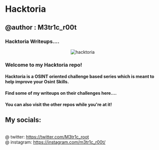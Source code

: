 # Hacktoria
## @author : M3tr1c_r00t
### Hacktoria Writeups....
<div align="center">

 ![hacktoria](https://user-images.githubusercontent.com/99975622/204558311-c4068804-0b3a-4ad8-af7f-39faf3bbb862.png)
 
</div>

### Welcome to my Hacktoria repo!

#### Hacktoria is a OSINT oriented challenge based series which is meant to help improve your Osint Skills.
#### Find some of my writeups on their challenges here....
#### You can also visit the other repos while you're at it! 
## My socials:
<br>@ twitter: https://twitter.com/M3tr1c_root
<br>@ instagram: https://instagram.com/m3tr1c_r00t/
